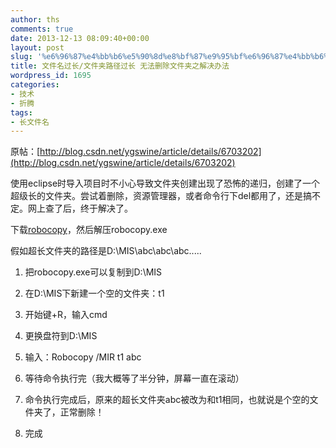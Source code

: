 ```yaml
---
author: ths
comments: true
date: 2013-12-13 08:09:40+00:00
layout: post
slug: '%e6%96%87%e4%bb%b6%e5%90%8d%e8%bf%87%e9%95%bf%e6%96%87%e4%bb%b6%e5%a4%b9%e8%b7%af%e5%be%84%e8%bf%87%e9%95%bf-%e6%97%a0%e6%b3%95%e5%88%a0%e9%99%a4%e6%96%87%e4%bb%b6%e5%a4%b9%e4%b9%8b%e8%a7%a3%e5%86%b3'
title: 文件名过长/文件夹路径过长 无法删除文件夹之解决办法
wordpress_id: 1695
categories:
- 技术
- 折腾
tags:
- 长文件名
---
```


原帖：[http://blog.csdn.net/ygswine/article/details/6703202](http://blog.csdn.net/ygswine/article/details/6703202)





使用eclipse时导入项目时不小心导致文件夹创建出现了恐怖的递归，创建了一个超级长的文件夹。尝试着删除，资源管理器，或者命令行下del都用了，还是搞不定。网上查了后，终于解决了。





下载[robocopy](http://download.zol.com.cn/detail/10/91484.shtml)，然后解压robocopy.exe





假如超长文件夹的路径是D:\MIS\abc\abc\abc.....







  1. 把robocopy.exe可以复制到D:\MIS


  2. 在D:\MIS下新建一个空的文件夹：t1


  3. 开始键+R，输入cmd


  4. 更换盘符到D:\MIS


  5. 输入：Robocopy /MIR t1 abc


  6. 等待命令执行完（我大概等了半分钟，屏幕一直在滚动）


  7. 命令执行完成后，原来的超长文件夹abc被改为和t1相同，也就说是个空的文件夹了，正常删除！


  8. 完成



